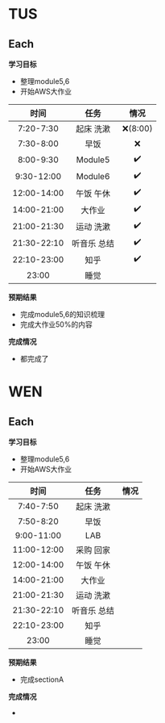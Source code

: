# TUS

## Each

**学习目标**

- 整理module5,6
- 开始AWS大作业

|    时间     |    任务     |  情况   |
| :---------: | :---------: | :-----: |
|  7:20-7:30  |  起床 洗漱  | ❌(8:00) |
|  7:30-8:00  |    早饭     |    ❌    |
|  8:00-9:30  |   Module5   |    ✔️    |
| 9:30-12:00  |   Module6   |    ✔️    |
| 12:00-14:00 |  午饭 午休  |    ✔️    |
| 14:00-21:00 |   大作业    |    ✔️    |
| 21:00-21:30 |  运动 洗漱  |    ✔️    |
| 21:30-22:10 | 听音乐 总结 |    ✔️    |
| 22:10-23:00 |    知乎     |    ✔️    |
|    23:00    |    睡觉     |         |

**预期结果**

- 完成module5,6的知识梳理
- 完成大作业50%的内容

**完成情况**

- 都完成了



# WEN

## Each

**学习目标**

- 整理module5,6
- 开始AWS大作业

|    时间     |    任务     | 情况 |
| :---------: | :---------: | :--: |
|  7:40-7:50  |  起床 洗漱  |      |
|  7:50-8:20  |    早饭     |      |
| 9:00-11:00  |     LAB     |      |
| 11:00-12:00 |  采购 回家  |      |
| 12:00-14:00 |  午饭 午休  |      |
| 14:00-21:00 |   大作业    |      |
| 21:00-21:30 |  运动 洗漱  |      |
| 21:30-22:10 | 听音乐 总结 |      |
| 22:10-23:00 |    知乎     |      |
|    23:00    |    睡觉     |      |

**预期结果**

- 完成sectionA

**完成情况**

- 